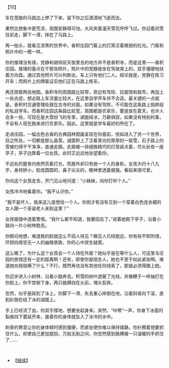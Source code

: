 <div id="navifation" class='headbar'>
    <iframe id='head' align="center" width="100%" height="160" src=""  frameborder="no" border="0" marginwidth="0" marginheight="px" scrolling="no"></iframe>
</div>
<style>
    .headbar{text-align:center;}
    .iframe{margin:0 auto;}
</style>
<script>
    var oDiv = document.getElementById('head');
    oDiv.style.position = 'fixed'; oDiv.style.top = '0px'; oDiv.style.left = '0px';
    document.title="众里寻她千百度";
    document.querySelector("body > div > h1 > a").innerHTML=''
</script>
<br><br>

【10】

车在宽敞的马路边上停了下来，留下你之后潇洒地飞逝而去。

果然比想象中更荒凉，周围安静得可怕，大风夹着漫天雪花呼呼飞过。你迎着风雪往前走，脚下一滑，摔在了马路上。

再一抬头，就看见漆黑的世界中，香积庄园门匾上的灯笼泛着微弱的红光。门匾和照片中的一模一样。

你的推理没有错，党静和胡旭前天夜里去的地方并不是香积寺，而是这里——香积庄园。推理的基点在于那张照片，照片中的党静是坐在驾驶席上的，双手僵硬地扶着方向盘。通过其他照片可以判断出，车上只有他们二人。结论就是，党静在练习开车；而照片上的牌匾证实他们正在马路上练车。

再还原那两张地图。香积寺的周围路比较窄，旁边有驾校、拉面馆和超市，再加上一处古迹，想必路上车流量比较大，在这里自学开车并不合适。最关键的一点就是，香积村交通管理处就在古寺的对面，如果没有驾照，不可能在这条路上挑衅般的私自学车。而香积庄园这条路比较宽，周围都是农家乐，要是放在夏天，也许人会多一些，可现在是大雪纷飞的冬季，湖面结冰，万籁俱寂，如果没有特别的事，不会有人现在跑来进行农家乐。因此，这里就是学车最好的所在了。

走进庄园，一幅古色古香的古典园林图画呈现在你面前，恍如进入了另一个世界，目之所及，一切都是那么晶莹。湖面积上了泛着青光的厚厚的一层雪，石子路上的雪被扫得干干净净，直通走廊。走廊被一排细致精巧的灯笼装点着，尽头处有一座亭子，亭子边靠着一位女孩，此时正远远地张望着你。

不远处的屋舍内依然亮着灯光，而屋外却只有她一个人的身影。女孩大约十八九岁，身材娇小，脸庞圆圆的，鼻子尖尖的，眼神里透着倔强，看起来很可爱。

你向这个女孩走去，开门见山地问道：“小妹妹，向你打听个人。”

女孩冷冷地看着你。“我不认识你。”

“我不是坏人，我来这儿是想找一个人。你刚才有没有见到一个穿着白色连衣裙的女人跟一个圣诞老人来到这里？”

女孩倔强中透着警惕。“我什么都不知道，我要回去了。”说着她跑下亭子，沿着小路向一片小树林跑去。

你郁闷地想，难道我的脸就这么不招人待见？眼见人已经跑远，你有些不知所措，环顾四周空无一人的幽暗景致，你的心中突生疑窦。

这么晚了，为什么这个女孩会一个人待在外面？她似乎是在等什么人，可这里与庄园的旅馆还有一定的距离啊！还有，即使你是陌生人，她也不至于如此紧张啊。难道她向我隐瞒了什么？不行，既然再也没有其他任何线索了，那就必须得跟上她。

你迈步进入小树林，沿着小路奔去。积雪的树叶遮蔽了光线，并像鞭子一样抽打在你脸上。你不禁俯下身，两只胳膊挡在头前，埋头狂奔。

忽然，似乎是踩到了冰上，你脚下一滑，失去重心摔倒在地，沿着斜坡向下滚，直到趴倒在结了冰的湖面上。

手上已经流了血，你双手撑地，想要坐起身来。突然，“咔嚓”一声，你身下冰面的裂痕四下蔓延开来，接着你的身体就坠入了冰冷的水中。

刺骨的寒意让你的身体顿时感到僵硬，而紧张使你难以保持镇静。你扑腾着想要抓住什么，却使自己更加狼狈。万般无助之间，你忽然感到胳膊被一只温暖的手抓住了……

<br/>

* 【[继续](12)】